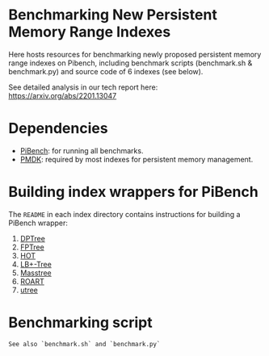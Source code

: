 # Benchmarking New Persistent Memory Range Indexes

Here hosts resources for benchmarking newly proposed persistent memory range indexes on Pibench, including benchmark scripts (benchmark.sh & benchmark.py) and source code of 6 indexes (see below).

See detailed analysis in our tech report here: https://arxiv.org/abs/2201.13047

# Dependencies
* [PiBench](https://github.com/sfu-dis/pibench.git): for running all benchmarks.
* [PMDK](https://pmem.io/pmdk/): required by most indexes for persistent memory management.

# Building index wrappers for PiBench
The `README` in each index directory contains instructions for building a PiBench wrapper:
1. [DPTree](DPTree/README.md)
2. [FPTree](FP-Tree/README.md)
3. [HOT](Hot/README.md)
4. [LB+-Tree](LB+-Tree/README.md)
5. [Masstree](Masstree/README.md)
6. [ROART](ROART/README.md)
7. [utree](utree/README.md)

# Benchmarking script
```
See also `benchmark.sh` and `benchmark.py`
```
